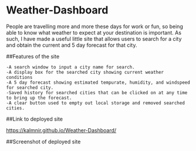 # Weather-Dashboard

People are travelling more and more these days for work or fun, so being able to know what weather to expect at your destination is important.
As such, I have made a useful little site that allows users to search for a city and obtain the current and 5 day forecast for that city.

##Features of the site

```
-A search window to input a city name for search.
-A display box for the searched city showing current weather conditions
-A 5 day forecast showing estimated tempurate, humidity, and windspeed for searched city.
-Saved history for searched cities that can be clicked on at any time to bring up the forecast.
-A clear button used to empty out local storage and removed searched cities.
  ```
 
 ##Link to deployed site
 
 https://kalmnir.github.io/Weather-Dashboard/
 
 ##Screenshot of deployed site

